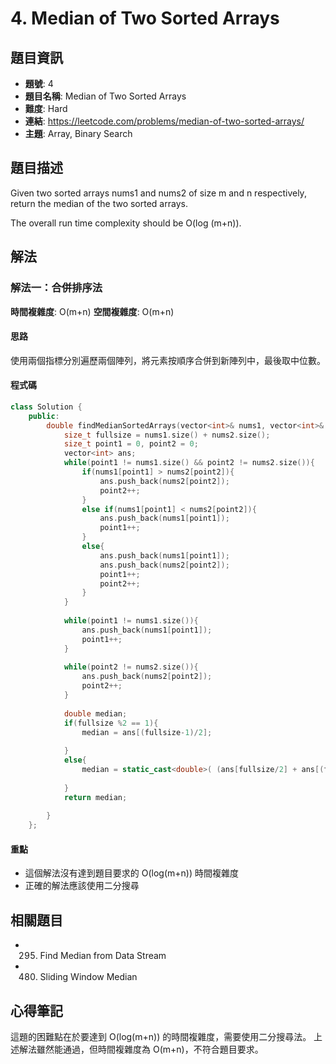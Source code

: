 # 4. Median of Two Sorted Arrays

## 題目資訊
- **題號**: 4
- **題目名稱**: Median of Two Sorted Arrays
- **難度**: Hard
- **連結**: https://leetcode.com/problems/median-of-two-sorted-arrays/
- **主題**: Array, Binary Search

## 題目描述

Given two sorted arrays nums1 and nums2 of size m and n respectively, return the median of the two sorted arrays.

The overall run time complexity should be O(log (m+n)).

## 解法

### 解法一：合併排序法
**時間複雜度**: O(m+n)
**空間複雜度**: O(m+n)

#### 思路
使用兩個指標分別遍歷兩個陣列，將元素按順序合併到新陣列中，最後取中位數。

#### 程式碼
```cpp
class Solution {
    public:
        double findMedianSortedArrays(vector<int>& nums1, vector<int>& nums2) {
            size_t fullsize = nums1.size() + nums2.size();
            size_t point1 = 0, point2 = 0;
            vector<int> ans;
            while(point1 != nums1.size() && point2 != nums2.size()){
                if(nums1[point1] > nums2[point2]){
                    ans.push_back(nums2[point2]);
                    point2++;
                }
                else if(nums1[point1] < nums2[point2]){
                    ans.push_back(nums1[point1]);
                    point1++;
                }
                else{
                    ans.push_back(nums1[point1]);
                    ans.push_back(nums2[point2]);
                    point1++;
                    point2++;
                }
            }
    
            while(point1 != nums1.size()){
                ans.push_back(nums1[point1]);
                point1++;
            }
    
            while(point2 != nums2.size()){
                ans.push_back(nums2[point2]);
                point2++;
            }
            
            double median;
            if(fullsize %2 == 1){
                median = ans[(fullsize-1)/2];
                
            }
            else{
                median = static_cast<double>( (ans[fullsize/2] + ans[(fullsize/2) -1]) ) /2;
        
            }
            return median;
    
        }
    };
```

#### 重點
- 這個解法沒有達到題目要求的 O(log(m+n)) 時間複雜度
- 正確的解法應該使用二分搜尋

## 相關題目
- 295. Find Median from Data Stream
- 480. Sliding Window Median

## 心得筆記
這題的困難點在於要達到 O(log(m+n)) 的時間複雜度，需要使用二分搜尋法。
上述解法雖然能通過，但時間複雜度為 O(m+n)，不符合題目要求。